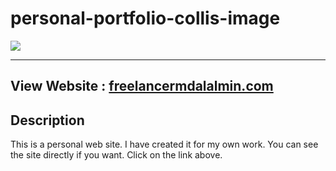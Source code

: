 # personal-portfolio-collis-image
<a href="https://files.fm/u/rpjbmgue7#/view/FMA%20Developer.png"><img src="https://files.fm/thumb_show.php?i=2wdu3a87t"></a>
<hr>

## View Website : [freelancermdalalmin.com](https://www.freelancermdalalmin.com/)

## Description
<p>
  This is a personal web site. I have created it for my own work. You can see the site directly if you want. Click on the link above.
</p>
